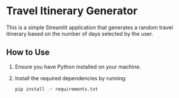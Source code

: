 # Travel Itinerary Generator

This is a simple Streamlit application that generates a random travel itinerary based on the number of days selected by the user.

## How to Use

1. Ensure you have Python installed on your machine.

2. Install the required dependencies by running:

   ```bash
   pip install -r requirements.txt
